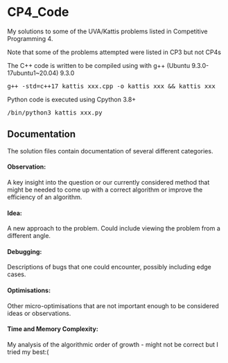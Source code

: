 # CP4_Code
My solutions to some of the UVA/Kattis problems listed in Competitive Programming 4.

Note that some of the problems attempted were listed in CP3 but not CP4s

The C++ code is written to be compiled using with g++ (Ubuntu 9.3.0-17ubuntu1~20.04) 9.3.0
<pre>g++ -std=c++17 kattis_xxx.cpp -o kattis_xxx && kattis_xxx</pre>

Python code is executed using Cpython 3.8+ 
<pre>/bin/python3 kattis_xxx.py</pre>

## Documentation
The solution files contain documentation of several different categories.

#### Observation: 
A key insight into the question or our currently considered method that might be needed to come up with a correct algorithm or improve the efficiency of an algorithm.

#### Idea:
A new approach to the problem. Could include viewing the problem from a different angle.

#### Debugging:
Descriptions of bugs that one could encounter, possibly including edge cases.

#### Optimisations:
Other micro-optimisations that are not important enough to be considered ideas or observations.

#### Time and Memory Complexity:
My analysis of the algorithmic order of growth - might not be correct but I tried my best:(
